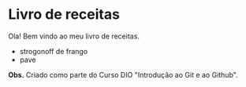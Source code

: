 
# **Livro de receitas**

Ola! Bem vindo ao meu livro de receitas.

* strogonoff de frango
* pave




**Obs.** Criado como parte do Curso DIO "Introdução ao Git e ao Github".